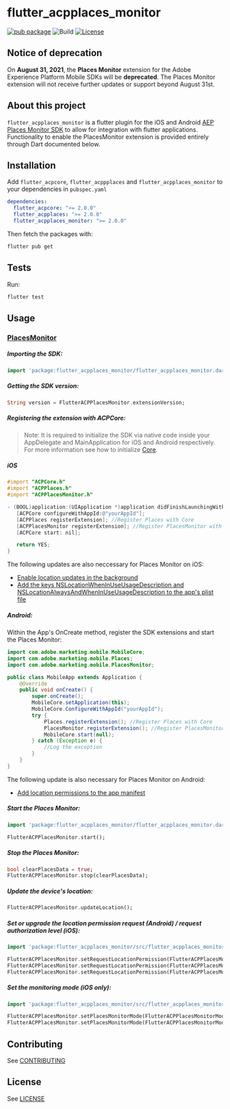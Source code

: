 # flutter_acpplaces_monitor

[![pub package](https://img.shields.io/pub/v/flutter_acpplaces_monitor.svg)](https://pub.dartlang.org/packages/flutter_acpplaces_monitor) ![Build](https://github.com/adobe/flutter_acpplaces_monitor/workflows/Dart%20Unit%20Tests%20+%20Android%20Build%20+%20iOS%20Build/badge.svg) [![License](https://img.shields.io/badge/License-Apache%202.0-blue.svg)](https://opensource.org/licenses/Apache-2.0)

## Notice of deprecation

On **August 31, 2021**, the **Places Monitor** extension for the Adobe Experience Platform Mobile SDKs will be **deprecated**. The Places Monitor extension will not receive further updates or support beyond August 31st.

## About this project
`flutter_acpplaces_monitor` is a flutter plugin for the iOS and Android [AEP Places Monitor SDK](https://aep-sdks.gitbook.io/docs/using-mobile-extensions/adobe-places) to allow for integration with flutter applications. Functionality to enable the PlacesMonitor extension is provided entirely through Dart documented below.

## Installation

Add `flutter_acpcore`, `flutter_acppplaces` and `flutter_acpplaces_monitor` to your dependencies in `pubspec.yaml`

```yaml
dependencies:
  flutter_acpcore: ">= 2.0.0"
  flutter_acpplaces: ">= 2.0.0"
  flutter_acpplaces_monitor: ">= 2.0.0"
```

Then fetch the packages with:

```bash
flutter pub get
```

## Tests

Run:

```bash
flutter test
```

## Usage

### [PlacesMonitor](https://aep-sdks.gitbook.io/docs/using-mobile-extensions/adobe-places)

##### Importing the SDK:
```dart
import 'package:flutter_acpplaces_monitor/flutter_acpplaces_monitor.dart';
```

##### Getting the SDK version:
 ```dart
String version = FlutterACPPlacesMonitor.extensionVersion;
 ```

 ##### Registering the extension with ACPCore:

 > Note: It is required to initialize the SDK via native code inside your AppDelegate and MainApplication for iOS and Android respectively. For more information see how to initialize [Core](https://aep-sdks.gitbook.io/docs/getting-started/get-the-sdk#2-add-initialization-code).

 ##### **iOS**
 ```objective-c
#import "ACPCore.h"
#import "ACPPlaces.h"
#import "ACPPlacesMonitor.h"

- (BOOL)application:(UIApplication *)application didFinishLaunchingWithOptions:(NSDictionary*)launchOptions {
    [ACPCore configureWithAppId:@"yourAppId"];
    [ACPPlaces registerExtension]; //Register Places with Core
    [ACPPlacesMonitor registerExtension]; //Register PlacesMonitor with Core
    [ACPCore start: nil];

    return YES;
}
 ```
 The following updates are also neccessary for Places Monitor on iOS:

- [Enable location updates in the background](https://docs.adobe.com/content/help/en/places/using/places-ext-aep-sdks/places-monitor-extension/using-places-monitor-extension.html#enable-location-updates-background)
- [Add the keys NSLocationWhenInUseUsageDescription and NSLocationAlwaysAndWhenInUseUsageDescription to the app's plist file](https://docs.adobe.com/content/help/en/places/using/places-ext-aep-sdks/places-monitor-extension/using-places-monitor-extension.html#configuring-the-plist-keys)


 ##### **Android:**
 Within the App's OnCreate method, register the SDK extensions and start the Places Monitor:
```java
import com.adobe.marketing.mobile.MobileCore;
import com.adobe.marketing.mobile.Places;
import com.adobe.marketing.mobile.PlacesMonitor;

public class MobileApp extends Application {
    @Override
    public void onCreate() {
        super.onCreate();
        MobileCore.setApplication(this);
        MobileCore.ConfigureWithAppId("yourAppId");
        try {
            Places.registerExtension(); //Register Places with Core
            PlacesMonitor.registerExtension(); //Register PlacesMonitor with Core
            MobileCore.start(null);
        } catch (Exception e) {
            //Log the exception
        }
    }
}
```
The following update is also necessary for Places Monitor on Android:

- [Add location permissions to the app manifest](https://docs.adobe.com/content/help/en/places/using/places-ext-aep-sdks/places-monitor-extension/using-places-monitor-extension.html#add-permissions-to-the-manifest)

 ##### Start the Places Monitor:

 ```dart
import 'package:flutter_acpplaces_monitor/flutter_acpplaces_monitor.dart';

FlutterACPPlacesMonitor.start();
 ```

 ##### Stop the Places Monitor:

 ```dart
bool clearPlacesData = true;
FlutterACPPlacesMonitor.stop(clearPlacesData);
 ```

 ##### Update the device's location:

 ```dart
FlutterACPPlacesMonitor.updateLocation();
 ```

 ##### Set or upgrade the location permission request (Android) / request authorization level (iOS):

 ```dart
import 'package:flutter_acpplaces_monitor/src/flutter_acpplaces_monitor_location_permission.dart';

FlutterACPPlacesMonitor.setRequestLocationPermission(FlutterACPPlacesMonitorLocationPermission.ALWAYS_ALLOW);
FlutterACPPlacesMonitor.setRequestLocationPermission(FlutterACPPlacesMonitorLocationPermission.WHILE_USING_APP);
FlutterACPPlacesMonitor.setRequestLocationPermission(FlutterACPPlacesMonitorLocationPermission.NONE);
 ```

 ##### Set the monitoring mode (iOS only):

 ```dart
import 'package:flutter_acpplaces_monitor/src/flutter_acpplaces_monitor_modes.dart';

FlutterACPPlacesMonitor.setPlacesMonitorMode(FlutterACPPlacesMonitorModes.CONTINUOUS);
FlutterACPPlacesMonitor.setPlacesMonitorMode(FlutterACPPlacesMonitorModes.SIGNIFICANT_CHANGES);
 ```

## Contributing
See [CONTRIBUTING](CONTRIBUTING.md)

## License
See [LICENSE](LICENSE)
